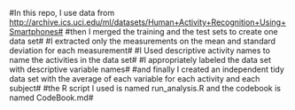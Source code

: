 
#In this repo, I use data from http://archive.ics.uci.edu/ml/datasets/Human+Activity+Recognition+Using+Smartphones#
#then I merged the training and the test sets to create one data set#
#I extracted only the measurements on the mean and standard deviation for each measurement#
#I Used descriptive activity names to name the activities in the data set#
#I appropriately labeled the data set with descriptive variable names#
#and finally I created an independent tidy data set with the average of each variable for each activity and each subject#
#the R script I used is named run_analysis.R and the codebook is named CodeBook.md#
